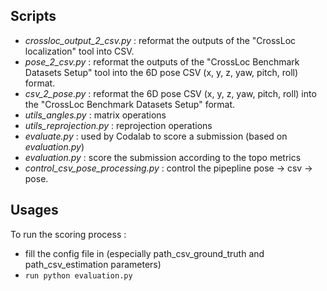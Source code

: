 ## Scripts 
* *crossloc_output_2_csv.py* : reformat the outputs of the "CrossLoc localization" tool into CSV.
* *pose_2_csv.py* : reformat the outputs of the "CrossLoc Benchmark Datasets Setup" tool into the 6D pose CSV (x, y, z, yaw, pitch, roll) format.
* *csv_2_pose.py* : reformat the 6D pose CSV (x, y, z, yaw, pitch, roll) into the "CrossLoc Benchmark Datasets Setup" format.
* *utils_angles.py* : matrix operations
* *utils_reprojection.py* : reprojection operations
* *evaluate.py* : used by Codalab to score a submission (based on *evaluation.py*)
* *evaluation.py* : score the submission according to the topo metrics
* *control_csv_pose_processing.py* : control the pipepline pose -> csv -> pose. 

## Usages

To run the scoring process :
* fill the config file in (especially path_csv_ground_truth and path_csv_estimation parameters)
* `run python evaluation.py`  
